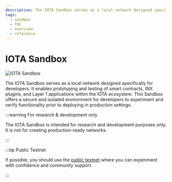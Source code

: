 ```yaml
---
description: The IOTA Sandbox serves as a local network designed specifically for developers.
tags:
  - sandbox
  - TOC
  - overview
  - reference
---
```

# IOTA Sandbox

![IOTA Sandbox](/img/banner/banner_iota_sandbox.svg)

The IOTA Sandbox serves as a local network designed specifically for developers. 
It enables prototyping and testing of smart contracts, INX plugins, and Layer 1 applications within the IOTA ecosystem. 
This Sandbox offers a secure and isolated environment for developers to experiment and verify functionality prior to deploying in production settings.

:::warning For research & development only  

The IOTA Sandbox is intended for research and development purposes only. 
It is not for creating production-ready networks. 

:::

:::tip Public Testnet

If possible, 
you should use the [public testnet](https://wiki.iota.org/build/networks-endpoints/#public-testnet)
where you can experiment with confidence and community support.

:::

